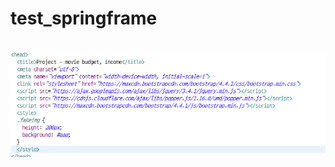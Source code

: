 # test_springframe
<img width="" height="" src=''></img>
<img width="" height="" src='https://github.com/Seo-Hongju/test_springframe/blob/master/page01.png'></img>
